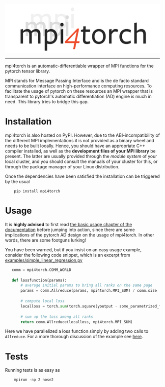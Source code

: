 ![mpi4torch Logo](./doc/_static/img/mpi4torch-logo-extrawhitespace.png)

--------------------------------------------------------------------------------

mpi4torch is an automatic-differentiable wrapper of MPI functions for the pytorch tensor library.

MPI stands for Message Passing Interface and is the de facto standard communication interface on
high-performance computing resources. To facilitate the usage of pytorch on these resources an MPI wrapper
that is transparent to pytorch's automatic differentiation (AD) engine is much in need. This library tries
to bridge this gap.

# Installation

mpi4torch is also hosted on PyPI. However, due to the ABI-incompatibility of the different MPI implementations it
is not provided as a binary wheel and needs to be built locally. Hence, you should have an appropriate C++ compiler
installed, as well as the  **development files of your MPI library** be present. The latter are usually provided
through the *module system* of your local cluster, and you should consult the manuals of your cluster for this,
or through the package manager of your Linux distribution.

Once the dependencies have been satisfied the installation can be triggered by the usual
```
    pip install mpi4torch
```

# Usage

It is **highly advised** to first read [the basic usage chapter of the documentation](https://stuff.knechtges.com/torchmpi/html/basic_usage.html)
before jumping into action, since there are some implications of the pytorch AD design on the usage of mpi4torch.
In other words, there are some footguns lurking!

You have been warned, but if you insist on an easy usage example, consider the following code snippet,
which is an excerpt from [examples/simple_linear_regression.py](examples/simple_linear_regression.py)

```python
   comm = mpi4torch.COMM_WORLD

   def lossfunction(params):
       # average initial params to bring all ranks on the same page
       params = comm.Allreduce(params, mpi4torch.MPI_SUM) / comm.size

       # compute local loss
       localloss = torch.sum(torch.square(youtput - some_parametrized_function(xinput, params)))

       # sum up the loss among all ranks
       return comm.Allreduce(localloss, mpi4torch.MPI_SUM)
```

Here we have parallelized a loss function simply by adding two calls to `Allreduce`. For a more thorough
discussion of the example see [here](https://stuff.knechtges.com/torchmpi/html/examples.html).

# Tests

Running tests is as easy as
```
    mpirun -np 2 nose2
```
